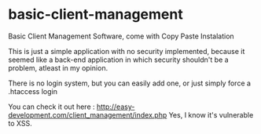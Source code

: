 basic-client-management
=======================

Basic Client Management Software, come with Copy Paste Instalation

This is just a simple application with no security implemented, because it seemed like a back-end application in which security shouldn't be a problem, atleast in my opinion.

There is no login system, but you can easily add one, or just simply force a .htaccess login

You can check it out here : http://easy-development.com/client_management/index.php
Yes, I know it's vulnerable to XSS.
